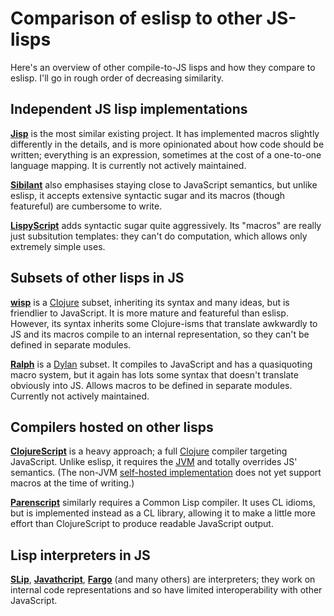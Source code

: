 # Comparison of eslisp to other JS-lisps

Here's an overview of other compile-to-JS lisps and how they compare to eslisp.
I'll go in rough order of decreasing similarity.

## Independent JS lisp implementations

[**Jisp**][1] is the most similar existing project. It has implemented macros
slightly differently in the details, and is more opinionated about how code
should be written; everything is an expression, sometimes at the cost of a
one-to-one language mapping.  It is currently not actively maintained.

[**Sibilant**][2] also emphasises staying close to JavaScript semantics, but
unlike eslisp, it accepts extensive syntactic sugar and its macros (though
featureful) are cumbersome to write.

[**LispyScript**][3] adds syntactic sugar quite aggressively.  Its "macros"
are really just subsitution templates: they can't do computation, which allows
only extremely simple uses.

## Subsets of other lisps in JS

[**wisp**][4] is a [Clojure][5] subset, inheriting its syntax and many ideas,
but is friendlier to JavaScript.  It is more mature and featureful than eslisp.
However, its syntax inherits some Clojure-isms that translate awkwardly to JS
and its macros compile to an internal representation, so they can't be defined
in separate modules.

[**Ralph**][6] is a [Dylan][7] subset.  It compiles to JavaScript and has a
quasiquoting macro system, but it again has lots some syntax that doesn't
translate obviously into JS.  Allows macros to be defined in separate modules.
Currently not actively maintained.

## Compilers hosted on other lisps

[**ClojureScript**][8] is a heavy approach; a full [Clojure][9] compiler
targeting JavaScript.  Unlike eslisp, it requires the [JVM][10] and totally
overrides JS' semantics.  (The non-JVM [self-hosted implementation][11] does
not yet support macros at the time of writing.)

[**Parenscript**][12] similarly requires a Common Lisp compiler.  It uses CL
idioms, but is implemented instead as a CL library, allowing it to make a
little more effort than ClojureScript to produce readable JavaScript output.

## Lisp interpreters in JS

[**SLip**][13], [**Javathcript**][14], [**Fargo**][15] (and many others) are
interpreters; they work on internal code representations and so have limited
interoperability with other JavaScript.

[1]: http://jisp.io/
[2]: http://sibilantjs.info/
[3]: http://lispyscript.com/
[4]: https://github.com/Gozala/wisp
[5]: http://clojure.org/
[6]: https://github.com/turbolent/ralph
[7]: http://en.wikipedia.org/wiki/Dylan_(programming_language)
[8]: https://github.com/clojure/clojurescript
[9]: http://clojure.org/
[10]: http://en.wikipedia.org/wiki/Java_virtual_machine
[11]: https://github.com/swannodette/cljs-bootstrap
[12]: https://common-lisp.net/project/parenscript/
[13]: http://lisperator.net/slip/
[14]: http://kybernetikos.github.io/Javathcript/
[15]: https://github.com/jcoglan/fargo
